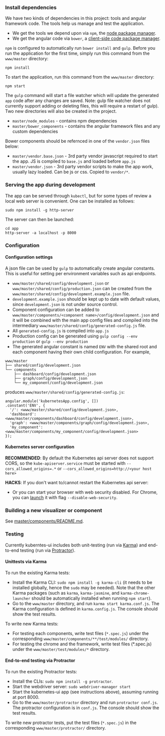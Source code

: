 ### Install dependencies

We have two kinds of dependencies in this project: tools and angular framework code.  The tools help
us manage and test the application.

* We get the tools we depend upon via `npm`, the [node package manager](https://www.npmjs.com/).
* We get the angular code via `bower`, a [client-side code package manager](http://bower.io/).

`npm` is configured to automatically run `bower install` and `gulp`. Before you run the application for the first time, simply run this command from the `www/master` directory:

```
npm install
```

To start the application, run this command from the `www/master` directory:

```
npm start
```

The `gulp` command will start a file watcher which will update the generated `app` code after any changes are saved. Note: gulp file watcher does not currently support adding or deleting files, this will require a restart of gulp). Two new directories will also be created in the project.

* `master/node_modules` - contains npm dependencies
* `master/bower_components` - contains the angular framework files and any custom dependencies

Bower components should be refernced in one of the `vendor.json` files below:

* `master/vendor.base.json` - 3rd party vendor javascript required to start the app. JS is compiled to `base.js` and loaded before `app.js`
* `master/vendor.json` - 3rd party vendor scripts to make the app work, usually lazy loaded. Can be js or css. Copied to `vendor/*`.

### Serving the app during development

The app can be served through `kubectl`, but for some types of review a local web server is convenient. One can be installed as follows:

```
sudo npm install -g http-server
```

The server can then be launched:

```
cd app
http-server -a localhost -p 8000
```

### Configuration
#### Configuration settings
A json file can be used by `gulp` to automatically create angular constants. This is useful for setting per environment variables such as api endpoints.
*  ```www/master/shared/config/development.json``` or ```www/master/shared/config/production.json``` can be created from the ```www/master/shared/config/development.example.json``` file.
* ```development.example.json``` should be kept up to date with default values, since ```development.json``` is not under source control.
* Component configuration can be added to ```www/master/components/<component name>/config/development.json``` and it will be combined with the main app config files and compiled into the intermediary ```www/master/shared/config/generated-config.js``` file.
* All ```generated-config.js``` is compiled into ```app.js```
* Production config can be generated using ```gulp config --env production``` or ```gulp --env production```
* The generated angular constant is named ```ENV``` with the shared root and each component having their own child configuration. For example,
```
www/master
├── shared/config/development.json
└── components
    ├── dashboard/config/development.json
    ├── graph/config/development.json
    └── my_component/config/development.json
```
produces ```www/master/shared/config/generated-config.js```:
```
angular.module('kubernetesApp.config', [])
.constant('ENV', {
  '/': <www/master/shared/config/development.json>,
  'dashboard': <www/master/components/dashboard/config/development.json>,
  'graph': <www/master/components/graph/config/development.json>,
  'my_component': <www/master/components/my_component/config/development.json>
});
```

#### Kubernetes server configuration

**RECOMMENDED**: By default the Kubernetes api server does not support CORS,
  so the `kube-apiserver.service` must be started with
  `--cors_allowed_origins=.*` or `--cors_allowed_origins=http://<your
  host here>`

**HACKS**: If you don't want to/cannot restart the Kubernetes api server:
* Or you can start your browser with web security disabled. For
  Chrome, you can [launch](http://www.chromium.org/developers/how-tos/run-chromium-with-flags) it with flag ```--disable-web-security```.

### Building a new visualizer or component

See [master/components/README.md](master/components/README.md).

### Testing
Currently kuberntes-ui includes both unit-testing (run via [Karma](http://karma-runner.github.io/0.12/index.html)) and
end-to-end testing (run via
[Protractor](http://angular.github.io/protractor/#/)).

#### Unittests via Karma
To run the existing Karma tests:
* Install the Karma CLI: `sudo npm install -g karma-cli` (it needs to
  be installed globally, hence the `sudo` may be needed). Note that
  the other Karma packages (such as `karma`, `karma-jasmine`, and
  `karma-chrome-launcher` should be automatically installed when
  running `npm start`).
* Go to the `www/master` directory, and run `karma start
karma.conf.js`. The Karma configuration is defined in `karma.config.js`. The console should show the test results.

To write new Karma tests:
* For testing each components, write test files (`*.spec.js`) under the
corresponding `www/master/components/**/test/modules/` directory.
* For testing the chrome and the framework, write test files
  (*.spec.js) under the `www/master/test/modules/*` directory.

#### End-to-end testing via Protractor
To run the existing Protractor tests:
* Install the CLIs: `sudo npm install -g protractor`.
* Start the webdriver server: `sudo webdriver-manager start`
* Start the kubernetes-ui app (see instructions above), assuming
running at port 8000.
* Go to the `www/master/protractor` directory and run `protractor
  conf.js`. The protractor configuration is in `conf.js`. The console
  should show the test results.

To write new protractor tests, put the test files (`*.spec.js`) in the
corresponding `www/master/protractor/` directory.
